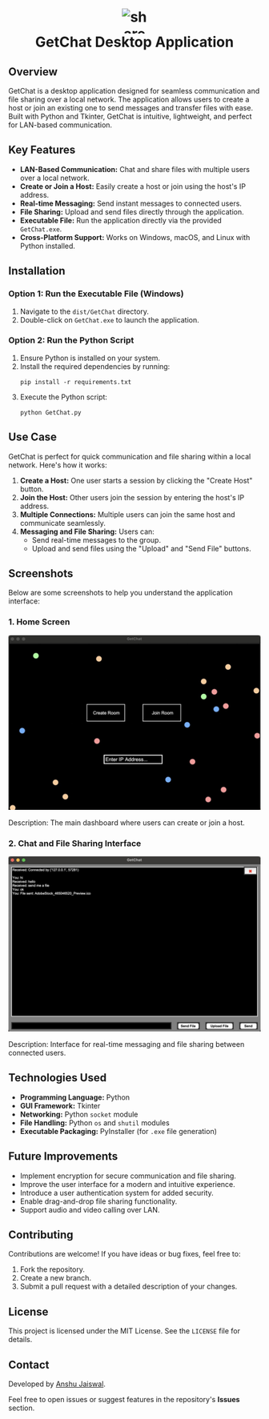 <body>
    <div style="text-align: center;">
        <h1>
             <img width="50" height="50" src="https://img.icons8.com/flat-round/50/share--v1.png" alt="share--v1" style="display: block; margin: 0 auto;">
            GetChat Desktop Application
        </h1>
    </div>
    <h2>Overview</h2>
    <p>
        GetChat is a desktop application designed for seamless communication and file sharing over a local network. 
        The application allows users to create a host or join an existing one to send messages and transfer files 
        with ease. Built with Python and Tkinter, GetChat is intuitive, lightweight, and perfect for LAN-based communication.
    </p>
    <h2>Key Features</h2>
    <ul>
        <li><strong>LAN-Based Communication:</strong> Chat and share files with multiple users over a local network.</li>
        <li><strong>Create or Join a Host:</strong> Easily create a host or join using the host's IP address.</li>
        <li><strong>Real-time Messaging:</strong> Send instant messages to connected users.</li>
        <li><strong>File Sharing:</strong> Upload and send files directly through the application.</li>
        <li><strong>Executable File:</strong> Run the application directly via the provided <code>GetChat.exe</code>.</li>
        <li><strong>Cross-Platform Support:</strong> Works on Windows, macOS, and Linux with Python installed.</li>
    </ul>
    <h2>Installation</h2>
    <h3>Option 1: Run the Executable File (Windows)</h3>
    <ol>
        <li>Navigate to the <code>dist/GetChat</code> directory.</li>
        <li>Double-click on <code>GetChat.exe</code> to launch the application.</li>
    </ol>
    <h3>Option 2: Run the Python Script</h3>
    <ol>
        <li>Ensure Python is installed on your system.</li>
        <li>Install the required dependencies by running:
            <pre><code>pip install -r requirements.txt</code></pre>
        </li>
        <li>Execute the Python script:
            <pre><code>python GetChat.py</code></pre>
        </li>
    </ol>
    <h2>Use Case</h2>
    <p>
        GetChat is perfect for quick communication and file sharing within a local network. Here's how it works:
    </p>
    <ol>
        <li><strong>Create a Host:</strong> One user starts a session by clicking the "Create Host" button.</li>
        <li><strong>Join the Host:</strong> Other users join the session by entering the host's IP address.</li>
        <li><strong>Multiple Connections:</strong> Multiple users can join the same host and communicate seamlessly.</li>
        <li><strong>Messaging and File Sharing:</strong> Users can:
            <ul>
                <li>Send real-time messages to the group.</li>
                <li>Upload and send files using the "Upload" and "Send File" buttons.</li>
            </ul>
        </li>
    </ol>
    <h2>Screenshots</h2>
    <p>Below are some screenshots to help you understand the application interface:</p>
    <h3>1. Home Screen</h3>
    <img src="0AC1B8A1-1A1D-4381-B5B8-8891DB3325D1_1_105_c.png" alt="Home Screen" width="600">
    <p>Description: The main dashboard where users can create or join a host.</p>
    <h3>2. Chat and File Sharing Interface</h3>
    <img src="BA9B973A-A355-4A53-A6F2-EF3D60F7B6A4_1_105_c.png" alt="Chat and File Sharing Interface" width="600">
    <p>Description: Interface for real-time messaging and file sharing between connected users.</p>
    <h2>Technologies Used</h2>
    <ul>
        <li><strong>Programming Language:</strong> Python</li>
        <li><strong>GUI Framework:</strong> Tkinter</li>
        <li><strong>Networking:</strong> Python <code>socket</code> module</li>
        <li><strong>File Handling:</strong> Python <code>os</code> and <code>shutil</code> modules</li>
        <li><strong>Executable Packaging:</strong> PyInstaller (for <code>.exe</code> file generation)</li>
    </ul>
    <h2>Future Improvements</h2>
    <ul>
        <li>Implement encryption for secure communication and file sharing.</li>
        <li>Improve the user interface for a modern and intuitive experience.</li>
        <li>Introduce a user authentication system for added security.</li>
        <li>Enable drag-and-drop file sharing functionality.</li>
        <li>Support audio and video calling over LAN.</li>
    </ul>
    <h2>Contributing</h2>
    <p>
        Contributions are welcome! If you have ideas or bug fixes, feel free to:
    </p>
    <ol>
        <li>Fork the repository.</li>
        <li>Create a new branch.</li>
        <li>Submit a pull request with a detailed description of your changes.</li>
    </ol>
    <h2>License</h2>
    <p>
        This project is licensed under the MIT License. See the <code>LICENSE</code> file for details.
    </p>
    <h2>Contact</h2>
    <p>
        Developed by <a href="mailto:anshujaiswal342@gmail.com">Anshu Jaiswal</a>.
    </p>
    <p>
        Feel free to open issues or suggest features in the repository's <strong>Issues</strong> section.
    </p>
</body>
